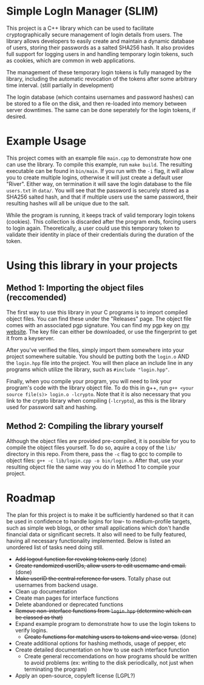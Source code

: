 # Simple LogIn Manager (SLIM)

This project is a C++ library which can be used to facilitate cryptographically secure management of login details from users. The library allows developers to easily create and maintain a dynamic database of users, storing their passwords as a salted SHA256 hash. It also provides full support for logging users in and handling temporary login tokens, such as cookies, which are common in web applications.

The management of these temporary login tokens is fully managed by the library, including the automatic revocation of the tokens after some arbitrary time interval. (still partially in development)

The login database (which contains usernames and password hashes) can be stored to a file on the disk, and then re-loaded into memory between server downtimes. The same can be done seperately for the login tokens, if desired.

# Example Usage

This project comes with an example file `main.cpp` to demonstrate how one can use the library. To compile this example, run `make build`. The resulting executable can be found in `bin/main`. If you run with the `-i` flag, it will allow you to create multiple logins, otherwise it will just create a default user "River". Either way, on termination it will save the login database to the file `users.txt` in `data/`. You will see that the password is securely stored as a SHA256 salted hash, and that if multiple users use the same password, their resulting hashes will all be unique due to the salt.

While the program is running, it keeps track of valid temporary login tokens (cookies). This collection is discarded after the program ends, forcing users to login again. Theoretically, a user could use this temporary token to validate their identity in place of their credentials during the duration of the token.

# Using this library in your projects

## Method 1: Importing the object files (reccomended)
The first way to use this library in your C programs is to import compiled object files. You can find these under the "Releases" page. The object file comes with an associated pgp signature. You can find my pgp key on [my website](https://rseeber.github.io/about.html). The key file can either be downloaded, or use the fingerprint to get it from a keyserver.

After you've verified the files, simply import them somewhere into your project somewhere suitable. You should be putting both the `login.o` AND the `login.hpp` file into the project. You will then place an include line in any programs which utilize the library, such as `#include "login.hpp"`.

Finally, when you compile your program, you will need to link your program's code with the library object file. To do this in g++, run `g++ <your source file(s)> login.o -lcrypto`. Note that it is also necessary that you link to the crypto library when compiling (`-lcrypto`), as this is the library used for password salt and hashing.


## Method 2: Compiling the library yourself
Although the object files are provided pre-compiled, it is possible for you to compile the object files yourself. To do so, aquire a copy of the `lib/` directory in this repo. From there, pass the `-c` flag to gcc to compile to object files: `g++ -c lib/login.cpp -o bin/login.o`. After that, use your resulting object file the same way you do in Method 1 to compile your project.

# Roadmap

The plan for this project is to make it be sufficiently hardened so that it can be used in confidence to handle logins for low- to medium-profile targets, such as simple web blogs, or other small applications which don't handle financial data or significant secrets. It also will need to be fully featured, having all necessary functionality implemented. Below is listed an unordered list of tasks need doing still.

- ~~Add logout function for revoking tokens early~~ (done)
- ~~Create randomized userIDs, allow users to edit username and email.~~ (done)
- ~~Make userID the central reference for users~~. Totally phase out usernames from backend usage.
- Clean up documentation
- Create man pages for interface functions
- Delete abandoned or deprecated functions
- ~~Remove non-interface functions from `login.hpp` (determine which can be classed as that)~~
- Expand example program to demonstrate how to use the login tokens to verify logins.
    + ~~Create functions for matching users to tokens and vice versa.~~ (done)
- Create additional options for hashing methods, usage of pepper, etc
- Create detailed documentation on how to use each interface function
    + Create general reccomendations on how programs should be written to avoid problems (ex: writing to the disk periodically, not just when terminating the program)
- Apply an open-source, copyleft license (LGPL?)